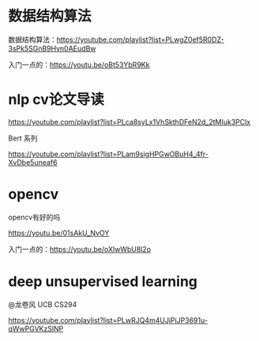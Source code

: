 # 数据结构算法

数据结构算法：https://youtube.com/playlist?list=PLwgZ0ef5R0DZ-3sPk5SGnB9Hvn0AEudBw

入门一点的：https://youtu.be/oBt53YbR9Kk


# nlp cv论文导读

https://youtube.com/playlist?list=PLca8syLx1VhSkthDFeN2d_2tMIuk3PClx

Bert 系列

https://youtube.com/playlist?list=PLam9sigHPGwOBuH4_4fr-XvDbe5uneaf6

# opencv



opencv有好的吗

https://youtu.be/01sAkU_NvOY

入门一点的：https://youtu.be/oXlwWbU8l2o




# deep unsupervised learning

@龙卷风 UCB CS294

https://youtube.com/playlist?list=PLwRJQ4m4UJjPiJP3691u-qWwPGVKzSlNP




